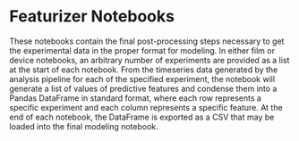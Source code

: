 # Featurizer Notebooks

These notebooks contain the final post-processing steps necessary to get the experimental data in the proper format for modeling. In either film or device notebooks, an arbitrary number of experiments are provided as a list at the start of each notebook. From the timeseries data generated by the analysis pipeline for each of the specified experiment, the notebook will generate a list of values of predictive features and condense them into a Pandas DataFrame in standard format, where each row represents a specific experiment and each column represents a specific feature. At the end of each notebook, the DataFrame is exported as a CSV that may be loaded into the final modeling notebook.
